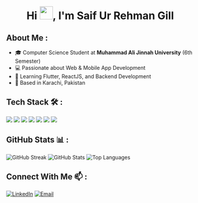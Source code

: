<div align="center">
    <h1>Hi <img src="https://media.giphy.com/media/hvRJCLFzcasrR4ia7z/giphy.gif" width="35">, I'm Saif Ur Rehman Gill</h1>
</div>

<h2>About Me :</h2>
<ul>
<li>🎓 Computer Science Student at <strong>Muhammad Ali Jinnah University</strong> (6th Semester)</li>
<li>💻 Passionate about Web & Mobile App Development</li>
<li>🚀 Learning Flutter, ReactJS, and Backend Development</li>
<li>📍 Based in Karachi, Pakistan</li>
</ul>

<h2>Tech Stack 🛠️ :</h2>
<p>
    <img src="https://img.icons8.com/color/48/000000/flutter.png">
    <img src="https://img.icons8.com/color/48/000000/dart.png">
    <img src="https://img.icons8.com/color/48/000000/react-native.png">
    <img src="https://img.icons8.com/color/48/000000/javascript--v1.png">
    <img src="https://img.icons8.com/color/48/000000/python--v1.png">
    <img src="https://img.icons8.com/color/48/000000/firebase.png">
    <img src="https://img.icons8.com/color/48/000000/mysql-logo.png">
</p>

<h2>GitHub Stats 📊 :</h2>
<p>
    <img src="https://github-readme-streak-stats.herokuapp.com?user=saifrehmangill&theme=algolia" alt="GitHub Streak">
    <img src="https://github-readme-stats.vercel.app/api?username=saifrehmangill&theme=algolia" alt="GitHub Stats">
    <img src="https://github-readme-stats.vercel.app/api/top-langs/?username=saifrehmangill&theme=algolia" alt="Top Languages">
</p>

<h2>Connect With Me 📫 :</h2>
<p>
    <a href="https://www.linkedin.com/in/saifrehmangill/"><img src="https://img.icons8.com/fluency/48/000000/linkedin.png" alt="LinkedIn"></a>
    <a href="mailto:saifrehmangill@example.com"><img src="https://img.icons8.com/fluency/48/000000/apple-mail.png" alt="Email"></a>
</p>
